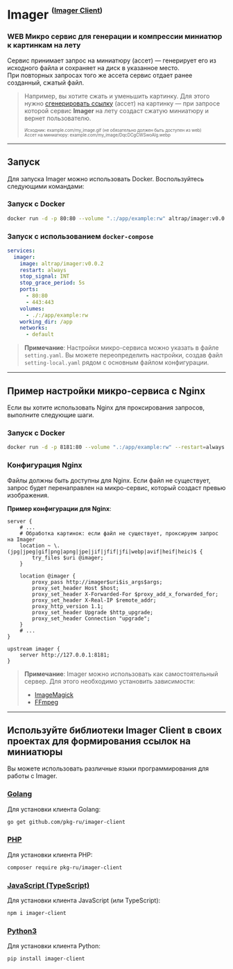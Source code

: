 # Imager <sup><sup><sub>([Imager Client](https://github.com/pkg-ru/imager-client))</sub></sup></sup>
### WEB Микро сервис для генерации и компрессии миниатюр к картинкам на лету

Сервис принимает запрос на миниатюру (ассет) — генерирует его из исходного файла и сохраняет на диск в указанное место.\
При повторных запросах того же ассета сервис отдает ранее созданный, сжатый файл.

> Например, вы хотите сжать и уменьшить картинку. Для этого нужно [сгенерировать ссылку](https://github.com/pkg-ru/imager-client) (ассет) на картинку — при запросе которой сервис **Imager** на лету создаст сжатую миниатюру и вернет пользователю.
> 
> <sub><sup>
> Исходник: example.com/my_image.gif (не обязательно должен быть доступен из web)\
> Ассет на миниатюру: example.com/my_image/DqcDCgCWSwoAlg.webp
> </sup></sub>


---

## Запуск

Для запуска Imager можно использовать Docker. Воспользуйтесь следующими командами:

### Запуск с Docker

```bash
docker run -d -p 80:80 --volume ".:/app/example:rw" altrap/imager:v0.0.2
```

### Запуск с использованием `docker-compose`

```yaml
services:
  imager:
    image: altrap/imager:v0.0.2
    restart: always
    stop_signal: INT
    stop_grace_period: 5s
    ports:
      - 80:80
      - 443:443
    volumes:
      - ./:/app/example:rw
    working_dir: /app
    networks:
      - default
```

> **Примечание**: Настройки микро-сервиса можно указать в файле `setting.yaml`. Вы можете переопределить настройки, создав файл `setting-local.yaml` рядом с основным файлом конфигурации.

---

## Пример настройки микро-сервиса с Nginx

Если вы хотите использовать Nginx для проксирования запросов, выполните следующие шаги.

### Запуск с Docker

```bash
docker run -d -p 8181:80 --volume ".:/app/example:rw" --restart=always altrap/imager:v0.0.2
```

### Конфигурация Nginx

Файлы должны быть доступны для Nginx. Если файл не существует, запрос будет перенаправлен на микро-сервис, который создаст превью изображения.

**Пример конфигурации для Nginx**:

```nginx
server {
    # ...
    # Обработка картинок: если файл не существует, проксируем запрос на Imager
    location ~ \.(jpg|jpeg|gif|png|apng|jpe|jif|jfif|jfi|webp|avif|heif|heic)$ {
        try_files $uri @imager;
    }

    location @imager {
        proxy_pass http://imager$uri$is_args$args;
        proxy_set_header Host $host;
        proxy_set_header X-Forwarded-For $proxy_add_x_forwarded_for;
        proxy_set_header X-Real-IP $remote_addr;
        proxy_http_version 1.1;
        proxy_set_header Upgrade $http_upgrade;
        proxy_set_header Connection "upgrade";
    }
    # ...
}

upstream imager {
    server http://127.0.0.1:8181;
}
```

> **Примечание**: Imager можно использовать как самостоятельный сервер. Для этого необходимо установить зависимости: 
> - [ImageMagick](https://imagemagick.org/script/download.php)
> - [FFmpeg](https://ffmpeg.org/download.html)

---

## Используйте библиотеки **Imager Client** в своих проектах для формирования ссылок на миниатюры

Вы можете использовать различные языки программирования для работы с Imager.

### [Golang](https://github.com/pkg-ru/imager-client/blob/master/doc/GO-RU.md)

Для установки клиента Golang:

```bash
go get github.com/pkg-ru/imager-client
```

### [PHP](https://github.com/pkg-ru/imager-client/blob/master/doc/PHP-RU.md)

Для установки клиента PHP:

```bash
composer require pkg-ru/imager-client
```

### [JavaScript (TypeScript)](https://github.com/pkg-ru/imager-client/blob/master/doc/TS-RU.md)

Для установки клиента JavaScript (или TypeScript):

```bash
npm i imager-client
```

### [Python3](https://github.com/pkg-ru/imager-client/blob/master/doc/PY-RU.md)

Для установки клиента Python:

```bash
pip install imager-client
```
